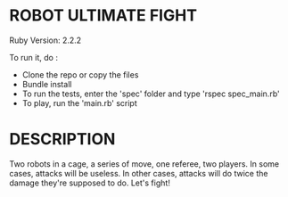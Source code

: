 ROBOT ULTIMATE FIGHT
======================

Ruby Version: 2.2.2

To run it, do :
- Clone the repo or copy the files
- Bundle install
- To run the tests, enter the 'spec' folder and type 'rspec spec_main.rb'
- To play, run the 'main.rb' script


DESCRIPTION
===========

Two robots in a cage, a series of move, one referee, two players.
In some cases, attacks will be useless. In other cases, attacks will do twice the damage they're supposed to do. Let's fight!
